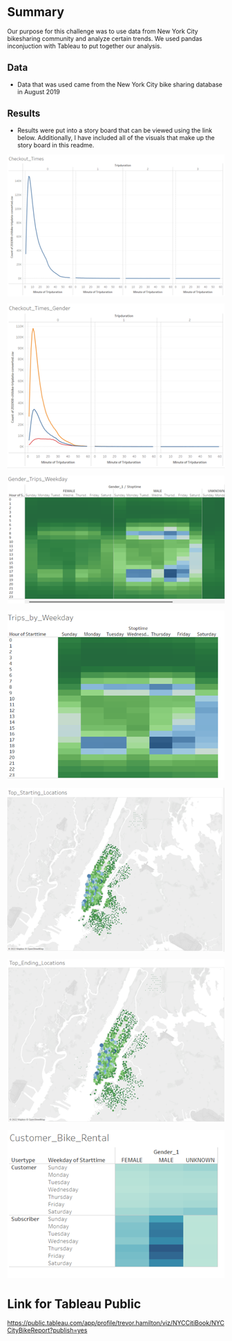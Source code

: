 # Summary
Our purpose for this challenge was to use data from New York City bikesharing community and analyze certain trends. We used pandas inconjuction with Tableau to put together our analysis. 

## Data
* Data that was used came from the New York City bike sharing database in August 2019

## Results
* Results were put into a story board that can be viewed using the link below. Additionally, I have included all of the visuals that make up the story board in this readme. 

![](vis1.png)

![](vis2.png)

![](vis3.png)

![](vis4.png)

![](vis5.png)

![](vis6.png)

![](vis7.png)


# Link for Tableau Public
https://public.tableau.com/app/profile/trevor.hamilton/viz/NYCCitiBook/NYCCityBikeReport?publish=yes